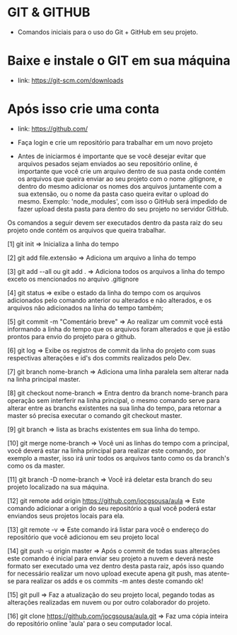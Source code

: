 # GIT & GITHUB

* Comandos iniciais para o uso do Git + GitHub em seu projeto.

# Baixe e instale o GIT em sua máquina
* link: https://git-scm.com/downloads

# Após isso crie uma conta 
* link: https://github.com/

* Faça login e crie um repositório para trabalhar em um novo projeto 

* Antes de iniciarmos é importante que se você desejar evitar que arquivos pesados sejam 
enviados ao seu repositório online, é importante que você crie um arquivo dentro de sua pasta onde contém os arquivos que queira enviar ao seu projeto com o nome .gitignore, e dentro do mesmo
adicionar os nomes dos arquivos juntamente com a sua extensão, ou o nome da pasta caso queira evitar o upload do mesmo.
Exemplo: 'node_modules', com isso o GitHub será impedido de fazer upload desta pasta para dentro do seu projeto no servidor GitHub.

Os comandos a seguir devem ser executados dentro da pasta raiz do seu projeto onde contém os arquivos que queira trabalhar.

[1] git init => Inicializa a linha do tempo

[2] git add file.extensão => Adiciona um arquivo a linha do tempo

[3] git add --all ou git add . => Adiciona todos os arquivos a linha do tempo exceto os mencionados no arquivo .gitignore

[4] git status => exibe o estado da linha do tempo com os arquivos adicionados pelo comando anterior ou alterados e não alterados, e os arquivos não adicionados na linha do tempo também;

[5] git commit -m "Comentário breve" => Ao realizar um commit você está informando a linha do tempo que os arquivos foram alterados e que já estão prontos para envio do projeto para o github.

[6] git log => Exibe os registros de commit da linha do projeto com suas respectivas alterações e id's dos commits realizados pelo Dev.

[7] git branch nome-branch => Adiciona uma linha paralela sem alterar nada na linha principal master.

[8] git checkout nome-branch => Entra dentro da branch nome-branch para operação sem interferir na linha principal, o mesmo comando serve para alterar entre as branchs existentes na sua linha do tempo, para retornar a master só precisa executar o comando git checkout master.

[9] git branch => lista as brachs existentes em sua linha do tempo.

[10] git merge nome-branch => Você uni as linhas do tempo com a principal, você deverá estar na linha principal para realizar este comando, por exemplo a master, isso irá unir todos os arquivos tanto como os da branch's como os da master.

[11] git branch -D nome-branch => Você irá deletar esta branch do seu projeto localizado na sua máquina.

[12] git remote add origin https://github.com/jocgsousa/aula =>
Este comando adicionar a origin do seu repositório a qual você poderá estar enviandos seus projetos locais para ela.

[13] git remote -v => Este comando irá listar para você o endereço do repositório que você adicionou em seu projeto local

[14] git push -u origin master => Após o commit de todas suas alterações este comando é inicial para enviar seu projeto a nuvem e deverá neste formato ser executado uma vez dentro desta pasta raiz, após isso quando for necessário realizar um novo upload execute apena  git push, mas atente-se para realizar os adds e os commits -m antes deste comando ok!

[15] git pull => Faz a atualização do seu projeto local, pegando todas as alterações realizadas em nuvem ou por outro colaborador do projeto.

[16] git clone https://github.com/jocgsousa/aula.git => Faz uma cópia inteira do repositório online 'aula' para o seu computador local.


